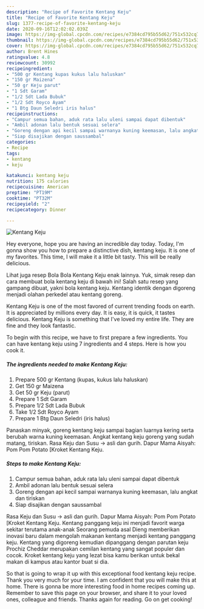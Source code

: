 ```yaml
---
description: "Recipe of Favorite Kentang Keju"
title: "Recipe of Favorite Kentang Keju"
slug: 1377-recipe-of-favorite-kentang-keju
date: 2020-09-16T12:02:02.039Z
image: https://img-global.cpcdn.com/recipes/e7384cd795b55d62/751x532cq70/kentang-keju-foto-resep-utama.jpg
thumbnail: https://img-global.cpcdn.com/recipes/e7384cd795b55d62/751x532cq70/kentang-keju-foto-resep-utama.jpg
cover: https://img-global.cpcdn.com/recipes/e7384cd795b55d62/751x532cq70/kentang-keju-foto-resep-utama.jpg
author: Brent Hines
ratingvalue: 4.8
reviewcount: 30992
recipeingredient:
- "500 gr Kentang kupas kukus lalu haluskan"
- "150 gr Maizena"
- "50 gr Keju parut"
- "1 Sdt Garam"
- "1/2 Sdt Lada Bubuk"
- "1/2 Sdt Royco Ayam"
- "1 Btg Daun Seledri iris halus"
recipeinstructions:
- "Campur semua bahan, aduk rata lalu uleni sampai dapat dibentuk"
- "Ambil adonan lalu bentuk sesuai selera"
- "Goreng dengan api kecil sampai warnanya kuning keemasan, lalu angkat dan tiriskan"
- "Siap disajikan dengan saussambal"
categories:
- Recipe
tags:
- kentang
- keju

katakunci: kentang keju 
nutrition: 175 calories
recipecuisine: American
preptime: "PT19M"
cooktime: "PT32M"
recipeyield: "2"
recipecategory: Dinner

---
```



![Kentang Keju](https://img-global.cpcdn.com/recipes/e7384cd795b55d62/751x532cq70/kentang-keju-foto-resep-utama.jpg)

Hey everyone, hope you are having an incredible day today. Today, I'm gonna show you how to prepare a distinctive dish, kentang keju. It is one of my favorites. This time, I will make it a little bit tasty. This will be really delicious.

Lihat juga resep Bola Bola Kentang Keju enak lainnya. Yuk, simak resep dan cara membuat bola kentang keju di bawah ini! Salah satu resep yang gampang dibuat, yakni bola kentang keju. Kentang identik dengan digoreng menjadi olahan perkedel atau kentang goreng.

Kentang Keju is one of the most favored of current trending foods on earth. It is appreciated by millions every day. It is easy, it is quick, it tastes delicious. Kentang Keju is something that I've loved my entire life. They are fine and they look fantastic.


To begin with this recipe, we have to first prepare a few ingredients. You can have kentang keju using 7 ingredients and 4 steps. Here is how you cook it.

<!--inarticleads1-->

##### The ingredients needed to make Kentang Keju:

1. Prepare 500 gr Kentang (kupas, kukus lalu haluskan)
1. Get 150 gr Maizena
1. Get 50 gr Keju (parut)
1. Prepare 1 Sdt Garam
1. Prepare 1/2 Sdt Lada Bubuk
1. Take 1/2 Sdt Royco Ayam
1. Prepare 1 Btg Daun Seledri (iris halus)


Panaskan minyak, goreng kentang keju sampai bagian luarnya kering serta berubah warna kuning keemasan. Angkat kentang keju goreng yang sudah matang, tiriskan. Rasa Keju dan Susu -&gt; asli dan gurih. Dapur Mama Aisyah: Pom Pom Potato [Kroket Kentang Keju. 

<!--inarticleads2-->

##### Steps to make Kentang Keju:

1. Campur semua bahan, aduk rata lalu uleni sampai dapat dibentuk
1. Ambil adonan lalu bentuk sesuai selera
1. Goreng dengan api kecil sampai warnanya kuning keemasan, lalu angkat dan tiriskan
1. Siap disajikan dengan saussambal


Rasa Keju dan Susu -&gt; asli dan gurih. Dapur Mama Aisyah: Pom Pom Potato [Kroket Kentang Keju. Kentang panggang keju ini menjadi favorit warga sekitar terutama anak-anak Seorang pemuda asal Dieng memberikan inovasi baru dalam mengolah makanan kentang menjadi kentang panggang keju. Kentang yang digoreng kemudian dipanggang dengan parutan keju Prochiz Cheddar merupakan cemilan kentang yang sangat populer dan cocok. Kroket kentang keju yang lezat bisa kamu berikan untuk bekal makan di kampus atau kantor buat si dia. 

So that is going to wrap it up with this exceptional food kentang keju recipe. Thank you very much for your time. I am confident that you will make this at home. There is gonna be more interesting food in home recipes coming up. Remember to save this page on your browser, and share it to your loved ones, colleague and friends. Thanks again for reading. Go on get cooking!
